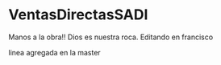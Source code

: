 # VentasDirectasSADI
Manos a la obra!!
Dios es nuestra roca.
Editando en francisco

linea agregada en la master